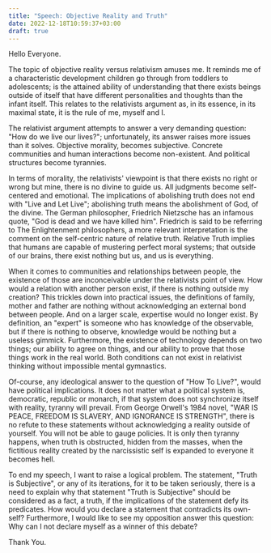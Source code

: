 ```yaml
---
title: "Speech: Objective Reality and Truth"
date: 2022-12-18T10:59:37+03:00
draft: true
---
```


Hello Everyone. 

The topic of objective reality versus relativism amuses me. It reminds me of
a characteristic development children go through from toddlers to adolescents;
is the attained ability of understanding that there exists beings outside of
itself that have different personalities and thoughts than the infant itself.
This relates to the relativists argument as, in its essence, in its maximal
state, it is the rule of me, myself and I. 

The relativist argument attempts to answer a very demanding question: "How do we
live our lives?"; unfortunately, its answer raises more issues than it solves.
Objective morality, becomes subjective. Concrete communities and human
interactions become non-existent. And political structures become tyrannies.

In terms of morality, the relativists' viewpoint is that there exists no right
or wrong but mine, there is no divine to guide us. All judgments become
self-centered and emotional. The implications of abolishing truth does not end
with "Live and Let Live"; abolishing truth means the abolishment of God, of the
divine. The German philosopher, Friedrich Nietzsche has an infamous quote, "God
is dead and we have killed him". Friedrich is said to be referring to The
Enlightenment philosophers, a more relevant interpretation is the comment on the
self-centric nature of relative truth. Relative Truth implies that humans are
capable of mustering perfect moral systems; that outside of our brains, there
exist nothing but us, and us is everything.

When it comes to communities and relationships between people, the existence of
those are inconceivable under the relativists point of view. How would
a relation with another person exist, if there is nothing outside my creation?
This trickles down into practical issues, the definitions of family, mother and
father are nothing without acknowledging an external bond between people. And on
a larger scale, expertise would no longer exist. By definition, an "expert" is
someone who has knowledge of the observable, but if there is nothing to observe,
knowledge would be nothing but a useless gimmick. Furthermore, the existence of
technology depends on two things; our ability to agree on things, and our
ability to prove that those things work in the real world. Both conditions can
not exist in relativist thinking without impossible mental gymnastics.

Of-course, any ideological answer to the question of "How To Live?", would have
political implications. It does not matter what a political system is,
democratic, republic or monarch, if that system does not synchronize itself with
reality, tyranny will prevail. From George Orwell's 1984 novel, "WAR IS PEACE,
FREEDOM IS SLAVERY, AND IGNORANCE IS STRENGTH", there is no refute to these
statements without acknowledging a reality outside of yourself. You will not be
able to gauge policies. It is only then tyranny happens, when truth is
obstructed, hidden from the masses, when the fictitious reality created by the
narcissistic self is expanded to everyone it becomes hell.

To end my speech, I want to raise a logical problem. The statement, "Truth is
Subjective", or any of its iterations, for it to be taken seriously, there is
a need to explain why that statement "Truth is Subjective" should be considered
as a fact, a truth, if the implications of the statement defy its predicates.
How would you declare a statement that contradicts its own-self? Furthermore,
I would like to see my opposition answer this question: Why can I not declare
myself as a winner of this debate?

Thank You.
